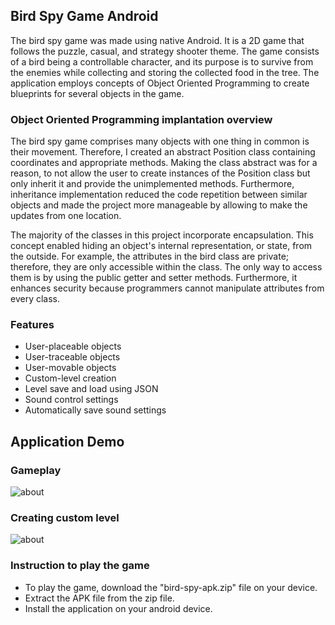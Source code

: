 ## Bird Spy Game Android
The bird spy game was made using native Android. It is a 2D game that follows the puzzle, casual, and strategy shooter theme. The game consists of a bird being a controllable character, and its purpose is to survive from the enemies while collecting and storing the collected food in the tree. The application employs concepts of Object Oriented Programming to create blueprints for several objects in the game.

### Object Oriented Programming implantation overview
The bird spy game comprises many objects with one thing in common is their movement. Therefore, I created an abstract Position class containing coordinates and appropriate methods. Making the class abstract was for a reason, to not allow the user to create instances of the Position class but only inherit it and provide the unimplemented methods. Furthermore, inheritance implementation reduced the code repetition between similar objects and made the project more manageable by allowing to make the updates from one location.  

The majority of the classes in this project incorporate encapsulation. This concept enabled hiding an object's internal representation, or state, from the outside. For example, the attributes in the bird class are private; therefore, they are only accessible within the class. The only way to access them is by using the public getter and setter methods. Furthermore, it enhances security because programmers cannot manipulate attributes from every class.  

### Features
- User-placeable objects
- User-traceable objects
- User-movable objects
- Custom-level creation
- Level save and load using JSON
- Sound control settings
- Automatically save sound settings


## Application Demo
### Gameplay
![about](/Demo/20221029.gif)
### Creating custom level
![about](/Demo/2293059546.gif)

### Instruction to play the game
- To play the game, download the "bird-spy-apk.zip" file on your device. 
- Extract the APK file from the zip file. 
- Install the application on your android device.

